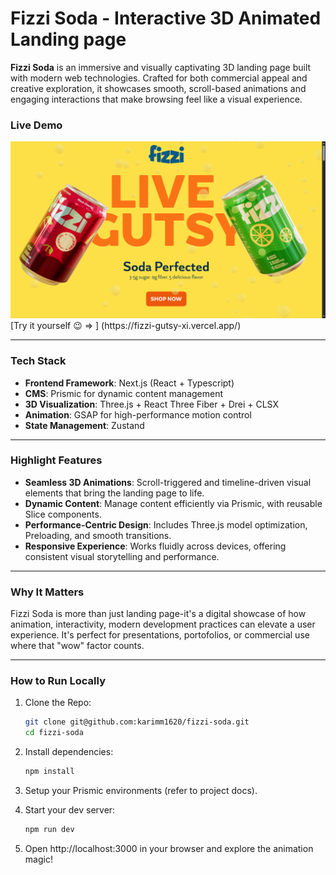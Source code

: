 # Fizzi Soda - Interactive 3D Animated Landing page

**Fizzi Soda** is an immersive and visually captivating 3D landing page built with modern web technologies. Crafted for both commercial appeal and creative exploration, it showcases smooth, scroll-based animations and engaging interactions that make browsing feel like a visual experience.

### Live Demo
<img src="/public/Screenshot.png" href="https://fizzi-gutsy-xi.vercel.app/" />
[Try it yourself 😉 => ]
(https://fizzi-gutsy-xi.vercel.app/)

---

### Tech Stack
- **Frontend Framework**: Next.js (React + Typescript)
- **CMS**: Prismic for dynamic content management
- **3D Visualization**: Three.js + React Three Fiber + Drei + CLSX
- **Animation**: GSAP for high-performance motion control
- **State Management**: Zustand

---

### Highlight Features
- **Seamless 3D Animations**: Scroll-triggered and timeline-driven visual elements that bring the landing page to life.
- **Dynamic Content**: Manage content efficiently via Prismic, with reusable Slice components.
- **Performance-Centric Design**: Includes Three.js model optimization, Preloading, and smooth transitions.
- **Responsive Experience**: Works fluidly across devices, offering consistent visual storytelling and performance.

---

### Why It Matters
Fizzi Soda is more than just landing page-it's a digital showcase of how animation, interactivity, modern development practices can elevate a user experience. It's perfect for presentations, portofolios, or commercial use where that "wow" factor counts.

---

### How to Run Locally
1. Clone the Repo:
   ```bash
   git clone git@github.com:karimm1620/fizzi-soda.git
   cd fizzi-soda

2. Install dependencies:
   ```bash
   npm install

3. Setup your Prismic environments (refer to project docs).

4. Start your dev server:
   ```bash
   npm run dev

5. Open http://localhost:3000 in your browser and explore the animation magic!
